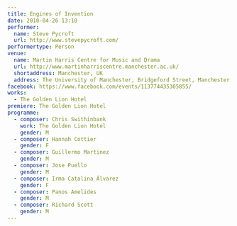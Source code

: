 ```yaml
---
title: Engines of Invention
date: 2010-04-26 13:10
performer:
  name: Steve Pycroft
  url: http://www.stevepycroft.com/
performertype: Person
venue:
  name: Martin Harris Centre for Music and Drama
  url: http://www.martinharriscentre.manchester.ac.uk/
  shortaddress: Manchester, UK
  address: The University of Manchester, Bridgeford Street, Manchester M13 9PL, United Kingdom
facebook: https://www.facebook.com/events/113774435305855/
works:
  - The Golden Lion Hotel
premiere: The Golden Lion Hotel
programme:
  - composer: Chris Swithinbank
    work: The Golden Lion Hotel
    gender: M
  - composer: Hannah Cottier
    gender: F
  - composer: Guillermo Martinez
    gender: M
  - composer: Jose Puello
    gender: M
  - composer: Irma Catalina Álvarez
    gender: F
  - composer: Panos Amelides
    gender: M
  - composer: Richard Scott
    gender: M
---
```

